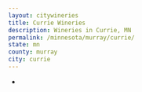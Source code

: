 ```yaml
---
layout: citywineries
title: Currie Wineries
description: Wineries in Currie, MN
permalink: /minnesota/murray/currie/
state: mn
county: murray
city: currie
---
```

-
